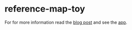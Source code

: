 # reference-map-toy

For for more information read the [blog post](http://wp.me/p6gp9f-le) and see the [app](https://arilamstein.shinyapps.io/reference-map-toy).
